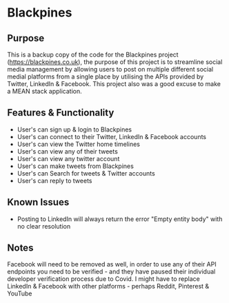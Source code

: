 # Blackpines

## Purpose
This is a backup copy of the code for the Blackpines project (https://blackpines.co.uk), the purpose of this project is to streamline social media management by allowing users to post on multiple different social medial platforms from a single place by utilising the APIs provided by Twitter, LinkedIn & Facebook. This project also was a good excuse to make a MEAN stack application.

## Features & Functionality
 - User's can sign up & login to Blackpines
 - User's can connect to their Twitter, LinkedIn & Facebook accounts
 - User's can view the Twitter home timelines
 - User's can view any of their tweets
 - User's can view any twitter account
 - User's can make tweets from Blackpines
 - User's can Search for tweets & Twitter accounts
 - User's can reply to tweets

## Known Issues
 - Posting to LinkedIn will always return the error "Empty entity body" with no clear resolution

## Notes
Facebook will need to be removed as well, in order to use any of their API endpoints you need to be verified - and they have paused their individual developer verification process due to Covid. I might have to replace LinkedIn & Facebook with other platforms - perhaps Reddit, Pinterest & YouTube
